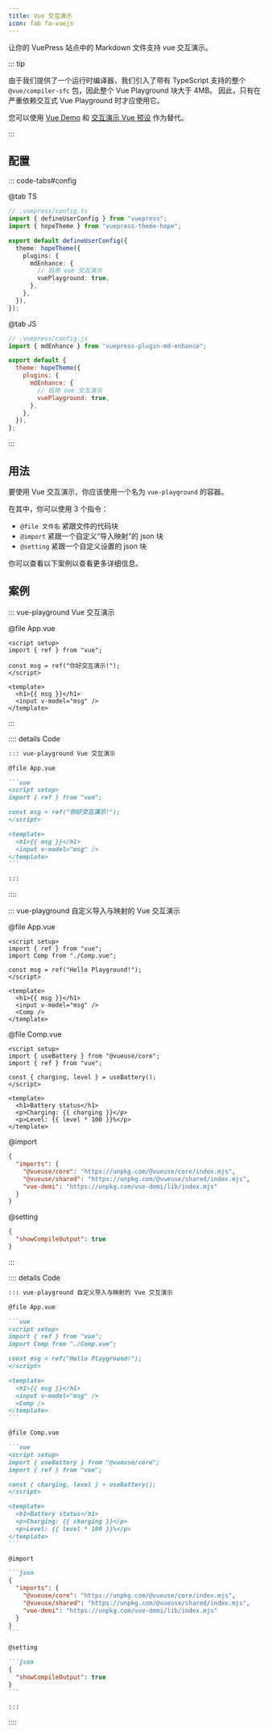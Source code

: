 ```yaml
---
title: Vue 交互演示
icon: fab fa-vuejs
---
```


让你的 VuePress 站点中的 Markdown 文件支持 vue 交互演示。

<!-- more -->

::: tip

由于我们提供了一个运行时编译器，我们引入了带有 TypeScript 支持的整个 `@vue/compiler-sfc` 包，因此整个 Vue Playground 块大于 4MB。 因此，只有在严重依赖交互式 Vue Playground 时才应使用它。

您可以使用 [Vue Demo](./demo.md#vue) 和 [交互演示 Vue 预设](./playground.md#vue) 作为替代。

:::

## 配置

::: code-tabs#config

@tab TS

```ts {10}
// .vuepress/config.ts
import { defineUserConfig } from "vuepress";
import { hopeTheme } from "vuepress-theme-hope";

export default defineUserConfig({
  theme: hopeTheme({
    plugins: {
      mdEnhance: {
        // 启用 vue 交互演示
        vuePlayground: true,
      },
    },
  }),
});
```

@tab JS

```js {10}
// .vuepress/config.js
import { mdEnhance } from "vuepress-plugin-md-enhance";

export default {
  theme: hopeTheme({
    plugins: {
      mdEnhance: {
        // 启用 vue 交互演示
        vuePlayground: true,
      },
    },
  }),
};
```

:::

## 用法

要使用 Vue 交互演示，你应该使用一个名为 `vue-playground` 的容器。

在其中，你可以使用 3 个指令：

- `@file 文件名` 紧跟文件的代码块
- `@import` 紧跟一个自定义“导入映射”的 json 块
- `@setting` 紧跟一个自定义设置的 json 块

你可以查看以下案例以查看更多详细信息。

## 案例

::: vue-playground Vue 交互演示

@file App.vue

```vue
<script setup>
import { ref } from "vue";

const msg = ref("你好交互演示!");
</script>

<template>
  <h1>{{ msg }}</h1>
  <input v-model="msg" />
</template>
```

:::

:::: details Code

````md
::: vue-playground Vue 交互演示

@file App.vue

```vue
<script setup>
import { ref } from "vue";

const msg = ref("你好交互演示!");
</script>

<template>
  <h1>{{ msg }}</h1>
  <input v-model="msg" />
</template>
```

:::
````

::::

::: vue-playground 自定义导入与映射的 Vue 交互演示

@file App.vue

```vue
<script setup>
import { ref } from "vue";
import Comp from "./Comp.vue";

const msg = ref("Hello Playground!");
</script>

<template>
  <h1>{{ msg }}</h1>
  <input v-model="msg" />
  <Comp />
</template>
```

@file Comp.vue

```vue
<script setup>
import { useBattery } from "@vueuse/core";
import { ref } from "vue";

const { charging, level } = useBattery();
</script>

<template>
  <h1>Battery status</h1>
  <p>Charging: {{ charging }}</p>
  <p>Level: {{ level * 100 }}%</p>
</template>
```

@import

```json
{
  "imports": {
    "@vueuse/core": "https://unpkg.com/@vueuse/core/index.mjs",
    "@vueuse/shared": "https://unpkg.com/@vueuse/shared/index.mjs",
    "vue-demi": "https://unpkg.com/vue-demi/lib/index.mjs"
  }
}
```

@setting

```json
{
  "showCompileOutput": true
}
```

:::

:::: details Code

````md
::: vue-playground 自定义导入与映射的 Vue 交互演示

@file App.vue

```vue
<script setup>
import { ref } from "vue";
import Comp from "./Comp.vue";

const msg = ref("Hello Playground!");
</script>

<template>
  <h1>{{ msg }}</h1>
  <input v-model="msg" />
  <Comp />
</template>
```

@file Comp.vue

```vue
<script setup>
import { useBattery } from "@vueuse/core";
import { ref } from "vue";

const { charging, level } = useBattery();
</script>

<template>
  <h1>Battery status</h1>
  <p>Charging: {{ charging }}</p>
  <p>Level: {{ level * 100 }}%</p>
</template>
```

@import

```json
{
  "imports": {
    "@vueuse/core": "https://unpkg.com/@vueuse/core/index.mjs",
    "@vueuse/shared": "https://unpkg.com/@vueuse/shared/index.mjs",
    "vue-demi": "https://unpkg.com/vue-demi/lib/index.mjs"
  }
}
```

@setting

```json
{
  "showCompileOutput": true
}
```

:::
````

::::
